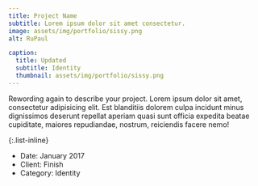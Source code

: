```yaml
---
title: Project Name
subtitle: Lorem ipsum dolor sit amet consectetur.
image: assets/img/portfolio/sissy.png
alt: RuPaul

caption:
  title: Updated
  subtitle: Identity
  thumbnail: assets/img/portfolio/sissy.png
---
```

Rewording again to describe your project. Lorem ipsum dolor sit amet, consectetur adipisicing elit. Est blanditiis dolorem culpa incidunt minus dignissimos deserunt repellat aperiam quasi sunt officia expedita beatae cupiditate, maiores repudiandae, nostrum, reiciendis facere nemo!

{:.list-inline}
- Date: January 2017
- Client: Finish
- Category: Identity
